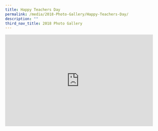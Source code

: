 ```yaml
---
title: Happy Teachers Day
permalink: /media/2018-Photo-Gallery/Happy-Teachers-Day/
description: ""
third_nav_title: 2018 Photo Gallery
---
```

<iframe allowfullscreen="true" height="299" width="480" frameborder="0" src="https://docs.google.com/presentation/d/e/2PACX-1vRN1SkoRYMRxJkNr9SVlt3KGaZn6cpdRhh5Rgiog6ksQG8jyiaj3FbO1-OskTZTr_bBF1ALMyYEvP8B/embed?start=false&amp;loop=false&amp;delayms=3000"></iframe>